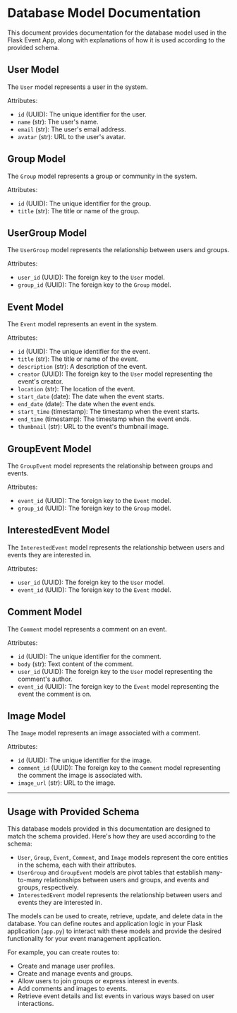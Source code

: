 # Database Model Documentation

This document provides documentation for the database model used in the Flask Event App, along with explanations of how it is used according to the provided schema.

## User Model

The `User` model represents a user in the system.

Attributes:
- `id` (UUID): The unique identifier for the user.
- `name` (str): The user's name.
- `email` (str): The user's email address.
- `avatar` (str): URL to the user's avatar.

## Group Model

The `Group` model represents a group or community in the system.

Attributes:
- `id` (UUID): The unique identifier for the group.
- `title` (str): The title or name of the group.

## UserGroup Model

The `UserGroup` model represents the relationship between users and groups.

Attributes:
- `user_id` (UUID): The foreign key to the `User` model.
- `group_id` (UUID): The foreign key to the `Group` model.

## Event Model

The `Event` model represents an event in the system.

Attributes:
- `id` (UUID): The unique identifier for the event.
- `title` (str): The title or name of the event.
- `description` (str): A description of the event.
- `creator` (UUID): The foreign key to the `User` model representing the event's creator.
- `location` (str): The location of the event.
- `start_date` (date): The date when the event starts.
- `end_date` (date): The date when the event ends.
- `start_time` (timestamp): The timestamp when the event starts.
- `end_time` (timestamp): The timestamp when the event ends.
- `thumbnail` (str): URL to the event's thumbnail image.

## GroupEvent Model

The `GroupEvent` model represents the relationship between groups and events.

Attributes:
- `event_id` (UUID): The foreign key to the `Event` model.
- `group_id` (UUID): The foreign key to the `Group` model.

## InterestedEvent Model

The `InterestedEvent` model represents the relationship between users and events they are interested in.

Attributes:
- `user_id` (UUID): The foreign key to the `User` model.
- `event_id` (UUID): The foreign key to the `Event` model.

## Comment Model

The `Comment` model represents a comment on an event.

Attributes:
- `id` (UUID): The unique identifier for the comment.
- `body` (str): Text content of the comment.
- `user_id` (UUID): The foreign key to the `User` model representing the comment's author.
- `event_id` (UUID): The foreign key to the `Event` model representing the event the comment is on.

## Image Model

The `Image` model represents an image associated with a comment.

Attributes:
- `id` (UUID): The unique identifier for the image.
- `comment_id` (UUID): The foreign key to the `Comment` model representing the comment the image is associated with.
- `image_url` (str): URL to the image.

---

## Usage with Provided Schema

This database models provided in this documentation are designed to match the schema provided. Here's how they are used according to the schema:

- `User`, `Group`, `Event`, `Comment`, and `Image` models represent the core entities in the schema, each with their attributes.
- `UserGroup` and `GroupEvent` models are pivot tables that establish many-to-many relationships between users and groups, and events and groups, respectively.
- `InterestedEvent` model represents the relationship between users and events they are interested in.

The models can be used to create, retrieve, update, and delete data in the database. You can define routes and application logic in your Flask application (`app.py`) to interact with these models and provide the desired functionality for your event management application.

For example, you can create routes to:
- Create and manage user profiles.
- Create and manage events and groups.
- Allow users to join groups or express interest in events.
- Add comments and images to events.
- Retrieve event details and list events in various ways based on user interactions.
